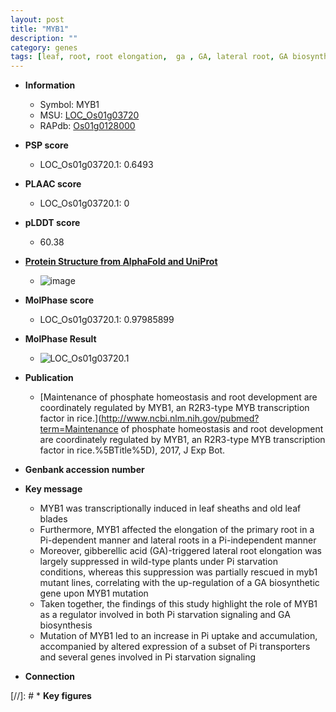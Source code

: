 ```yaml
---
layout: post
title: "MYB1"
description: ""
category: genes
tags: [leaf, root, root elongation,  ga , GA, lateral root, GA biosynthetic, primary root, Pi,  pi , GA biosynthesis, Pi uptake]
---
```


* **Information**  
    + Symbol: MYB1  
    + MSU: [LOC_Os01g03720](http://rice.plantbiology.msu.edu/cgi-bin/ORF_infopage.cgi?orf=LOC_Os01g03720)  
    + RAPdb: [Os01g0128000](http://rapdb.dna.affrc.go.jp/viewer/gbrowse_details/irgsp1?name=Os01g0128000)  

* **PSP score**  
    + LOC_Os01g03720.1: 0.6493 

* **PLAAC score**  
    + LOC_Os01g03720.1: 0 

* **pLDDT score**
    + 60.38

* **[Protein Structure from AlphaFold and UniProt](https://www.uniprot.org/uniprotkb/A0A0P0UXR6/entry#structure)**
    + ![image](https://ricepsp.github.io/images/A/AF-A0A0P0UXR6-F1.png)

* **MolPhase score**
    + LOC_Os01g03720.1: 0.97985899

* **MolPhase Result**
    + ![LOC_Os01g03720.1](https://304243504.github.io/Pictures/LOC_Os01g/LOC_Os01g03720.1.png)

* **Publication**  
    + [Maintenance of phosphate homeostasis and root development are coordinately regulated by MYB1, an R2R3-type MYB transcription factor in rice.](http://www.ncbi.nlm.nih.gov/pubmed?term=Maintenance of phosphate homeostasis and root development are coordinately regulated by MYB1, an R2R3-type MYB transcription factor in rice.%5BTitle%5D), 2017, J Exp Bot.

* **Genbank accession number**  

* **Key message**  
    + MYB1 was transcriptionally induced in leaf sheaths and old leaf blades
    + Furthermore, MYB1 affected the elongation of the primary root in a Pi-dependent manner and lateral roots in a Pi-independent manner
    + Moreover, gibberellic acid (GA)-triggered lateral root elongation was largely suppressed in wild-type plants under Pi starvation conditions, whereas this suppression was partially rescued in myb1 mutant lines, correlating with the up-regulation of a GA biosynthetic gene upon MYB1 mutation
    + Taken together, the findings of this study highlight the role of MYB1 as a regulator involved in both Pi starvation signaling and GA biosynthesis
    + Mutation of MYB1 led to an increase in Pi uptake and accumulation, accompanied by altered expression of a subset of Pi transporters and several genes involved in Pi starvation signaling

* **Connection**  

[//]: # * **Key figures**  


